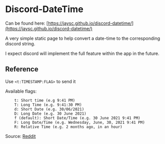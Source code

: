# Discord-DateTime

Can be found here: [https://jaysc.github.io/discord-datetime/](https://jaysc.github.io/discord-datetime/)

A very simple static page to help convert a date-time to the corresponding discord string.

I expect discord will implement the full feature within the app in the future.

## Reference

Use `<t:TIMESTAMP:FLAG>` to send it

Available flags:

```text
    t: Short time (e.g 9:41 PM)
    T: Long Time (e.g. 9:41:30 PM)
    d: Short Date (e.g. 30/06/2021)
    D: Long Date (e.g. 30 June 2021)
    f (default): Short Date/Time (e.g. 30 June 2021 9:41 PM)
    F: Long Date/Time (e.g. Wednesday, June, 30, 2021 9:41 PM)
    R: Relative Time (e.g. 2 months ago, in an hour)
```

Source: [Reddit](https://www.reddit.com/r/discordapp/comments/ob2h2l/discord_added_new_timestamp_formatting/)
